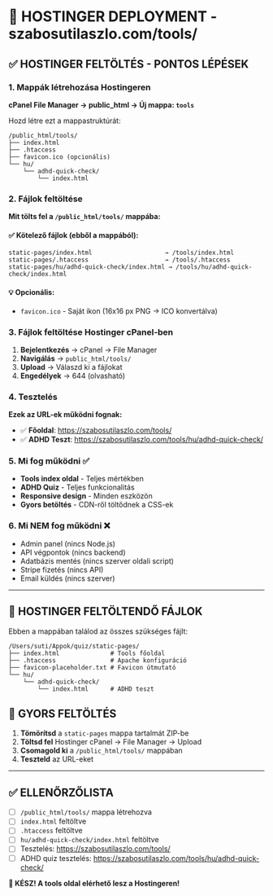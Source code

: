 # 🎯 HOSTINGER DEPLOYMENT - szabosutilaszlo.com/tools/

## ✅ HOSTINGER FELTÖLTÉS - PONTOS LÉPÉSEK

### 1. **Mappák létrehozása Hostingeren**

**cPanel File Manager → public_html → Új mappa: `tools`**

Hozd létre ezt a mappastruktúrát:
```
/public_html/tools/
├── index.html
├── .htaccess
├── favicon.ico (opcionális)
└── hu/
    └── adhd-quick-check/
        └── index.html
```

### 2. **Fájlok feltöltése**

**Mit tölts fel a `/public_html/tools/` mappába:**

#### ✅ **Kötelező fájlok (ebből a mappából):**
```
static-pages/index.html                    → /tools/index.html
static-pages/.htaccess                     → /tools/.htaccess  
static-pages/hu/adhd-quick-check/index.html → /tools/hu/adhd-quick-check/index.html
```

#### 💡 **Opcionális:**
- `favicon.ico` - Saját ikon (16x16 px PNG → ICO konvertálva)

### 3. **Fájlok feltöltése Hostinger cPanel-ben**

1. **Bejelentkezés** → cPanel → File Manager
2. **Navigálás** → `public_html/tools/`
3. **Upload** → Válaszd ki a fájlokat
4. **Engedélyek** → 644 (olvasható)

### 4. **Tesztelés**

**Ezek az URL-ek működni fognak:**

- ✅ **Főoldal**: https://szabosutilaszlo.com/tools/
- ✅ **ADHD Teszt**: https://szabosutilaszlo.com/tools/hu/adhd-quick-check/

### 5. **Mi fog működni** ✅

- **Tools index oldal** - Teljes mértékben
- **ADHD Quiz** - Teljes funkcionalitás
- **Responsive design** - Minden eszközön
- **Gyors betöltés** - CDN-ről töltődnek a CSS-ek

### 6. **Mi NEM fog működni** ❌

- Admin panel (nincs Node.js)
- API végpontok (nincs backend)
- Adatbázis mentés (nincs szerver oldali script)
- Stripe fizetés (nincs API)
- Email küldés (nincs szerver)

---

## 📁 HOSTINGER FELTÖLTENDŐ FÁJLOK

Ebben a mappában találod az összes szükséges fájlt:
```
/Users/suti/Appok/quiz/static-pages/
├── index.html              # Tools főoldal
├── .htaccess               # Apache konfiguráció
├── favicon-placeholder.txt # Favicon útmutató
└── hu/
    └── adhd-quick-check/
        └── index.html      # ADHD teszt
```

## 🚀 GYORS FELTÖLTÉS

1. **Tömörítsd** a `static-pages` mappa tartalmát ZIP-be
2. **Töltsd fel** Hostinger cPanel → File Manager → Upload
3. **Csomagold ki** a `/public_html/tools/` mappában
4. **Teszteld** az URL-eket

---

## ✅ ELLENŐRZŐLISTA

- [ ] `/public_html/tools/` mappa létrehozva
- [ ] `index.html` feltöltve
- [ ] `.htaccess` feltöltve  
- [ ] `hu/adhd-quick-check/index.html` feltöltve
- [ ] Tesztelés: https://szabosutilaszlo.com/tools/
- [ ] ADHD quiz tesztelés: https://szabosutilaszlo.com/tools/hu/adhd-quick-check/

**🎉 KÉSZ! A tools oldal elérhető lesz a Hostingeren!**
